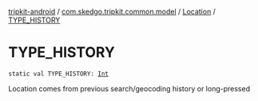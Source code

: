 [tripkit-android](../../index.md) / [com.skedgo.tripkit.common.model](../index.md) / [Location](index.md) / [TYPE_HISTORY](./-t-y-p-e_-h-i-s-t-o-r-y.md)

# TYPE_HISTORY

`static val TYPE_HISTORY: `[`Int`](https://kotlinlang.org/api/latest/jvm/stdlib/kotlin/-int/index.html)

Location comes from previous search/geocoding history or long-pressed

